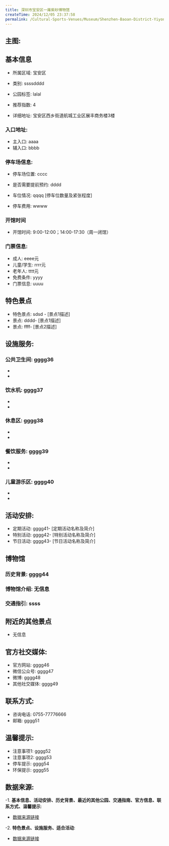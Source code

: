```yaml
---
title: 深圳市宝安区一雍紫砂博物馆
createTime: 2024/12/05 23:37:58
permalink: /Cultural-Sports-Venues/Museum/Shenzhen-Baoan-District-Yiyong-Zisha-Museum/
---
```


## 主图:
<ImageCard
image="https://cn.bing.com/th?id=OHR.AlfanzinaLighthouse_ZH-CN9704515669_1920x1080.webp"
title= "深圳市宝安区一雍紫砂博物馆"
description= ""
date="2024/12/05"
href="/"
author="市文化广电旅游体育局"
/>
## 基本信息

- 所属区域: 宝安区

- 类别: ssssdddd

- 公园标签: lalal

- 推荐指数: 4

- 详细地址: 宝安区西乡街道航城工业区展丰商务楼3楼

### 入口地址:
- 主入口: aaaa
- 辅入口: bbbb
### 停车场信息:
- 停车场位置: cccc

- 是否需要提前预约: dddd

- 车位情况: qqqq [停车位数量及紧张程度]

- 停车费用: wwww

### 开馆时间
- 开馆时间: 9:00-12:00；14:00-17:30（周一闭馆）

### 门票信息:
- 成人: eeee元
- 儿童/学生: rrrr元
- 老年人: tttt元
- 免费条件: yyyy
- 门票信息: uuuu
## 特色景点
- 特色景点: sdsd - [景点1描述]
- 景点: dddd- [景点1描述]
- 景点: ffff- [景点2描述]
## 设施服务:
### 公共卫生间: gggg36
- 
- 
### 饮水机: gggg37
- 
- 
### 休息区: gggg38
- 
- 
### 餐饮服务: gggg39
- 
- 
### 儿童游乐区: gggg40
- 
- 
## 活动安排:
- 定期活动: gggg41- [定期活动名称及简介]
- 特别活动: gggg42- [特别活动名称及简介]
- 节日活动: gggg43- [节日活动名称及简介]
## 博物馆
### 历史背景: gggg44
### 博物馆介绍: 无信息
### 交通指引: ssss

## 附近的其他景点
- 无信息

## 官方社交媒体:
- 官方网站: gggg46
- 微信公众号: gggg47
- 微博: gggg48
- 其他社交媒体: gggg49

## 联系方式:
- 咨询电话: 0755-77776666
- 邮箱: gggg51

## 温馨提示:
- 注意事项1: gggg52
- 注意事项2: gggg53
- 停车提示: gggg54
- 环保提示: gggg55

## 数据来源:
-1. **基本信息、活动安排、历史背景、最近的其他公园、交通指南、官方信息、联系方式、温馨提示**:
- [数据来源链接](http://wtl.sz.gov.cn/ggfw/whl/bwgylb/index.html)

-2. **特色景点、设施服务、适合活动**:
- [数据来源链接](http://wtl.sz.gov.cn/ggfw/whl/bwgylb/index.html)

